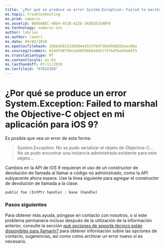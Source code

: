 ```yaml
---
title: '¿Por qué se produce un error System.Exception: Failed to marshal the Objective-C object en mi aplicación para iOS 9?'
ms.topic: troubleshooting
ms.prod: xamarin
ms.assetid: 8805ABEC-48D4-4CCB-A226-3A5B2ECE4BF0
ms.technology: xamarin-ios
author: lobrien
ms.author: laobri
ms.date: 04/03/2018
ms.openlocfilehash: 3dbb4d9132d5d94e4533704730e95002b5aec0be
ms.sourcegitcommit: 654df48758cea602946644d2175fbdfba59a64f3
ms.translationtype: MT
ms.contentlocale: es-ES
ms.lasthandoff: 07/11/2019
ms.locfileid: "67832269"
---
```

# <a name="why-does-my-ios-9-app-fail-with-systemexception-failed-to-marshal-the-objective-c-object"></a>¿Por qué se produce un error System.Exception: Failed to marshal the Objective-C object en mi aplicación para iOS 9?

Es posible que vea un error de esta forma:

> System.Exception: No se pudo serializar el objeto de Objective-C... No se pudo encontrar una instancia administrada existente para este objeto...

Cambios en la API de iOS 9 requieran el uso de un constructor de devolución de llamada al llamar a código no administrado, como la API subyacente ahora espera. Use la línea siguiente para agregar el constructor de devolución de llamada a la clase: 

`public foo (IntPtr handle) : base (handle)` 

### <a name="next-steps"></a>Pasos siguientes

Para obtener más ayuda, póngase en contacto con nosotros, o si este problema permanece incluso después de la utilización de la información anterior, consulte la sección [qué opciones de soporte técnico están disponibles para Xamarin?](~/cross-platform/troubleshooting/support-options.md) para obtener información sobre las opciones de contacto, sugerencias, así como cómo archivar un error nuevo si es necesario. 

